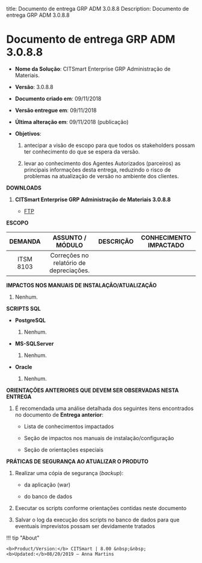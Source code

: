 title: Documento de entrega GRP ADM 3.0.8.8 
Description: Documento de entrega GRP ADM 3.0.8.8  
# Documento de entrega GRP ADM 3.0.8.8


-   **Nome da Solução**: CITSmart Enterprise GRP Administração de Materiais.

-   **Versão**: 3.0.8.8

-   **Documento criado em**: 09/11/2018

-   **Versão entregue em**: 09/11/2018

-   **Última alteração em**: 09/11/2018 (publicação)

-   **Objetivos**:

    1.  antecipar a visão de escopo para que todos os stakeholders possam ter
        conhecimento do que se espera da versão.

    2.  levar ao conhecimento dos Agentes Autorizados (parceiros) as principais
        informações desta entrega, reduzindo o risco de problemas na atualização
        de versão no ambiente dos clientes.

**DOWNLOADS**

1.  **CITSmart Enterprise GRP Administração de Materiais 3.0.8.8**

    -   [FTP](https://kb.citsmartcloud.com/entregas/grpadm/Enterprise/3.0.8.8)

**ESCOPO**

|  DEMANDA  |             ASSUNTO / MÓDULO            | DESCRIÇÃO | CONHECIMENTO IMPACTADO |
|:---------:|:---------------------------------------:|:---------:|:----------------------:|
| ITSM 8103 | Correções no relatório de depreciações. |           |                        |


**IMPACTOS NOS MANUAIS DE INSTALAÇÃO/ATUALIZAÇÃO**

1.  Nenhum.

**SCRIPTS SQL**

-   **PostgreSQL**

    1.  Nenhum.

-   **MS-SQLServer**

    1.  Nenhum.

-   **Oracle**

    1.  Nenhum.

**ORIENTAÇÕES ANTERIORES QUE DEVEM SER OBSERVADAS NESTA ENTREGA**

1.  É recomendada uma análise detalhada dos seguintes itens encontrados no
    documento de **Entrega anterior**:

    -   Lista de conhecimentos impactados

    -   Seção de impactos nos manuais de instalação/configuração

    -   Seção de orientações especiais

**PRÁTICAS DE SEGURANÇA AO ATUALIZAR O PRODUTO**

1.  Realizar uma cópia de segurança (*backup*):

    -   da aplicação (war)

    -   do banco de dados

2.  Executar os scripts conforme orientações contidas neste documento

3.  Salvar o log da execução dos scripts no banco de dados para que eventuais
    imprevistos possam ser devidamente tratados

!!! tip "About"

    <b>Product/Version:</b> CITSmart | 8.00 &nbsp;&nbsp;
    <b>Updated:</b>08/20/2019 – Anna Martins
